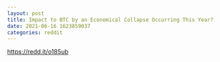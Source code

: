 ```yaml
--- 
layout: post 
title: Impact to BTC by an Economical Collapse Occurring This Year? 
date: 2021-06-16 1623859037 
categories: reddit 
--- 
```

https://redd.it/o185ub